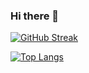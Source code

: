 ### Hi there 👋

[![GitHub Streak](http://github-readme-streak-stats.herokuapp.com?user=nikolas-tatianenko)](https://git.io/streak-stats)

[![Top Langs](https://github-readme-stats.vercel.app/api/top-langs/?username=nikolas-tatianenko&layout=compact)]([https://github.com/anuraghazra/github-readme-stats](https://github-readme-stats.vercel.app/api/top-langs/?username=nikolas-tatianenko&layout=compact))

<!--
**nikolas-tatianenko/nikolas-tatianenko** is a ✨ _special_ ✨ repository because its `README.md` (this file) appears on your GitHub profile.

Here are some ideas to get you started:

- 🔭 I’m currently working on ...
- 🌱 I’m currently learning ...
- 👯 I’m looking to collaborate on ...
- 🤔 I’m looking for help with ...
- 💬 Ask me about ...
- 📫 How to reach me: ...
- 😄 Pronouns: ...
- ⚡ Fun fact: ...
-->
